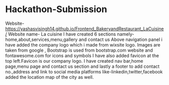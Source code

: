 # Hackathon-Submission
Website-https://yashasvisingh14.github.io/Frontend_BakeryandRestaurant_LaCuisine/
Website name- La cuisine
I have created 6 sections namely-home,about,services,menu,gallery and contact us
Above navigation panel i have added the company logo which i made from wixsite logo.
Images are taken from google , Bootstrap is used from bootstrap.com website and fontawesome.com for icons and symbols
I have also added favicon at the top left.Favicon is our company logo.
I have created nav bar,home page,menu page and contact us section and lastly a footer to add contact no.,address and link to social media platforms like-linkedin,twitter,facebook
added the location map of the city as well.

